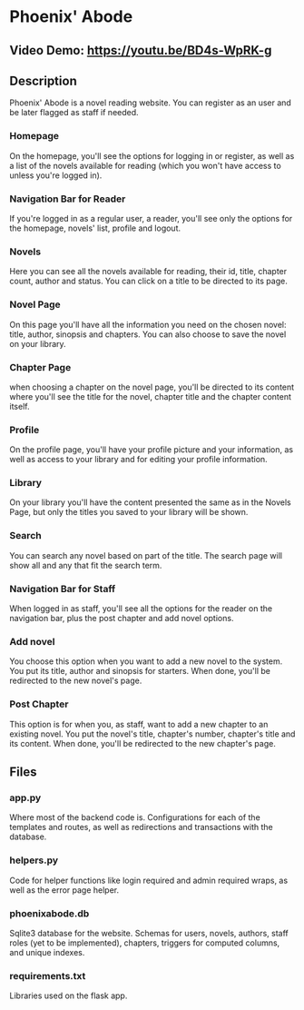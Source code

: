 # Phoenix' Abode
## **Video Demo**:  https://youtu.be/BD4s-WpRK-g
## **Description**
Phoenix' Abode is a novel reading website. You can register as an user and be later flagged as staff if needed.
### **Homepage**
On the homepage, you'll see the options for logging in or register, as well as a list of the novels available for reading (which you won't have access to unless you're logged in).
### **Navigation Bar for Reader**
If you're logged in as a regular user, a reader, you'll see only the options for the homepage, novels' list, profile and logout.
### **Novels**
Here you can see all the novels available for reading, their id, title, chapter count, author and status. You can click on a title to be directed to its page.
### **Novel Page**
On this page you'll have all the information you need on the chosen novel: title, author, sinopsis and chapters. You can also choose to save the novel on your library.
### **Chapter Page**
when choosing a chapter on the novel page, you'll be directed to its content where you'll see the title for the novel, chapter title and the chapter content itself.
### **Profile**
On the profile page, you'll have your profile picture and your information, as well as access to your library and for editing your profile information.
### **Library**
On your library you'll have the content presented the same as in the Novels Page, but only the titles you saved to your library will be shown.
### **Search**
You can search any novel based on part of the title. The search page will show all and any that fit the search term.

### **Navigation Bar for Staff**
When logged in as staff, you'll see all the options for the reader on the navigation bar, plus the post chapter and add novel options.

### **Add novel**
You choose this option when you want to add a new novel to the system. You put its title, author and sinopsis for starters. When done, you'll be redirected to the new novel's page.
### **Post Chapter**
This option is for when you, as staff, want to add a new chapter to an existing novel. You put the novel's title, chapter's number, chapter's title and its content. When done, you'll be redirected to the new chapter's page.
## **Files**
### **app.py**
Where most of the backend code is. Configurations for each of the templates and routes, as well as redirections and transactions with the database.
### **helpers.py**
Code for helper functions like login required and admin required wraps, as well as the error page helper.
### **phoenixabode.db**
Sqlite3 database for the website. Schemas for users, novels, authors, staff roles (yet to be implemented), chapters, triggers for computed columns, and unique indexes.
### **requirements.txt**
Libraries used on the flask app.
